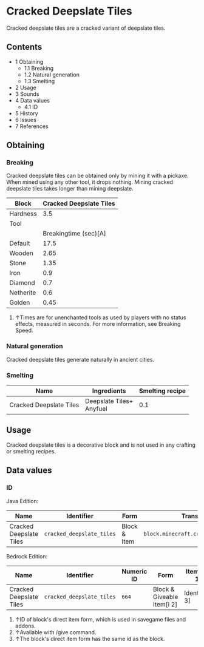 # Cracked Deepslate Tiles
Cracked deepslate tiles are a cracked variant of deepslate tiles.

## Contents
- 1 Obtaining
	- 1.1 Breaking
	- 1.2 Natural generation
	- 1.3 Smelting
- 2 Usage
- 3 Sounds
- 4 Data values
	- 4.1 ID
- 5 History
- 6 Issues
- 7 References

## Obtaining
### Breaking
Cracked deepslate tiles can be obtained only by mining it with a pickaxe. When mined using any other tool, it drops nothing. Mining cracked deepslate tiles takes longer than mining deepslate.

| Block     | Cracked Deepslate Tiles |
|-----------|-------------------------|
| Hardness  | 3.5                     |
| Tool      |                         |
|           | Breakingtime (sec)[A]   |
| Default   | 17.5                    |
| Wooden    | 2.65                    |
| Stone     | 1.35                    |
| Iron      | 0.9                     |
| Diamond   | 0.7                     |
| Netherite | 0.6                     |
| Golden    | 0.45                    |

1. ↑Times are for unenchanted tools as used by players with no status effects, measured in seconds. For more information, see Breaking Speed.

### Natural generation
Cracked deepslate tiles generate naturally in ancient cities.

### Smelting
| Name                    | Ingredients                  | Smelting recipe |
|-------------------------|------------------------------|-----------------|
| Cracked Deepslate Tiles | Deepslate Tiles+<br/>Anyfuel | 0.1             |

## Usage
Cracked deepslate tiles is a decorative block and is not used in any crafting or smelting recipes.

## Data values
### ID
Java Edition:

| Name                    | Identifier                | Form         | Translation key                           |
|-------------------------|---------------------------|--------------|-------------------------------------------|
| Cracked Deepslate Tiles | `cracked_deepslate_tiles` | Block & Item | `block.minecraft.cracked_deepslate_tiles` |

Bedrock Edition:

| Name                    | Identifier                | Numeric ID | Form                       | Item ID[i 1]   | Translation key                     |
|-------------------------|---------------------------|------------|----------------------------|----------------|-------------------------------------|
| Cracked Deepslate Tiles | `cracked_deepslate_tiles` | `664`      | Block & Giveable Item[i 2] | Identical[i 3] | `tile.cracked_deepslate_tiles.name` |

1. ↑ID of block's direct item form, which is used in savegame files and addons.
2. ↑Available with /give command.
3. ↑The block's direct item form has the same id as the block.

